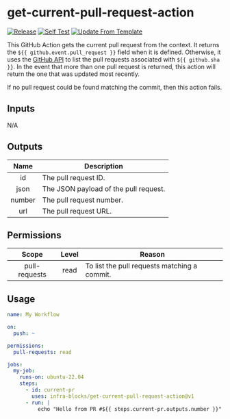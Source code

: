 # get-current-pull-request-action
[![Release](https://github.com/infra-blocks/composite-action-template/actions/workflows/release.yml/badge.svg)](https://github.com/infra-blocks/composite-action-template/actions/workflows/release.yml)
[![Self Test](https://github.com/infra-blocks/composite-action-template/actions/workflows/self-test.yml/badge.svg)](https://github.com/infra-blocks/composite-action-template/actions/workflows/self-test.yml)
[![Update From Template](https://github.com/infra-blocks/get-current-pull-request-action/actions/workflows/update-from-template.yml/badge.svg)](https://github.com/infra-blocks/get-current-pull-request-action/actions/workflows/update-from-template.yml)

This GitHub Action gets the current pull request from the context. It returns the `${{ github.event.pull_request }}`
field when it is defined. Otherwise, it uses the [GitHub API](https://docs.github.com/en/rest/commits/commits?apiVersion=2022-11-28#list-pull-requests-associated-with-a-commit)
to list the pull requests associated with `${{ github.sha }}`. In the event that more than one pull request is returned,
this action will return the one that was updated most recently.

If no pull request could be found matching the commit, then this action fails.

## Inputs

N/A

## Outputs

|  Name  | Description                           |
|:------:|---------------------------------------|
|   id   | The pull request ID.                  |
|  json  | The JSON payload of the pull request. |
| number | The pull request number.              |
|  url   | The pull request URL.                 |

## Permissions

|     Scope     | Level | Reason                                       |
|:-------------:|:-----:|----------------------------------------------|
| pull-requests | read  | To list the pull requests matching a commit. |

## Usage

```yaml
name: My Workflow

on:
  push: ~

permissions:
  pull-requests: read

jobs:
  my-job:
    runs-on: ubuntu-22.04
    steps:
      - id: current-pr
        uses: infra-blocks/get-current-pull-request-action@v1
      - run: |
          echo "Hello from PR #${{ steps.current-pr.outputs.number }}"
```
